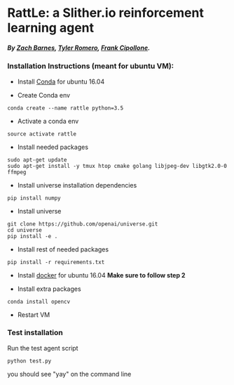 # RattLe: a Slither.io reinforcement learning agent
##### By [Zach Barnes](https://github.com/zabarnes), [Tyler Romero](https://github.com/tyler-romero), [Frank Cipollone](https://github.com/fcipollone).

### Installation Instructions (meant for ubuntu VM):
- Install [Conda](https://www.digitalocean.com/community/tutorials/how-to-install-the-anaconda-python-distribution-on-ubuntu-16-04) for ubuntu 16.04

- Create Conda env
```
conda create --name rattle python=3.5
```

- Activate a conda env
```
source activate rattle
```

- Install needed packages
```
sudo apt-get update
sudo apt-get install -y tmux htop cmake golang libjpeg-dev libgtk2.0-0 ffmpeg
```

- Install universe installation dependencies
```
pip install numpy
```

- Install universe
```
git clone https://github.com/openai/universe.git
cd universe
pip install -e .
```

- Install rest of needed packages
```
pip install -r requirements.txt
```

- Install [docker](https://www.digitalocean.com/community/tutorials/how-to-install-and-use-docker-on-ubuntu-16-04) for ubuntu 16.04 **Make sure to follow step 2**

- Install extra packages
```
conda install opencv
```

- Restart VM

### Test installation

Run the test agent script
```
python test.py
```
you should see "yay" on the command line
